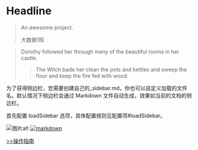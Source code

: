 # Headline

> An awesome project.
> 
>大数据1班

> Dorothy followed her through many of the beautiful rooms in her castle.
>
>> The Witch bade her clean the pots and kettles and sweep the floor and keep the fire fed with wood.




为了获得侧边栏，您需要创建自己的_sidebar.md，你也可以自定义加载的文件名。默认情况下侧边栏会通过 Markdown 文件自动生成，效果如当前的文档的侧边栏。

首先配置 loadSidebar 选项，具体配置规则见配置项#loadSidebar。

![图片alt](/img/a.webp "a")
[![markdown](/img/hero.png "markdown")](https://markdown.com.cn)

[>>操作指南](/guide.md)


